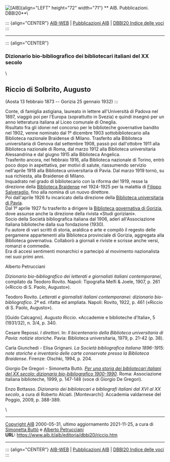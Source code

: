 ![\[AIB\]](/aib/wi/aibv72.gif){align="LEFT" height="72" width="71"}
** AIB. Pubblicazioni. DBBI20**\

::: {align="CENTER"}
[AIB-WEB](/) \| [Pubblicazioni AIB](/pubblicazioni/) \| [DBBI20 Indice
delle voci](dbbi20.htm)
:::

------------------------------------------------------------------------

::: {align="CENTER"}
### Dizionario bio-bibliografico dei bibliotecari italiani del XX secolo

\

## Riccio di Solbrito, Augusto

(Aosta 13 febbraio 1873 -- Gorizia 25 gennaio 1932)
:::

Conte, di famiglia astigiana, laureato in lettere all\'Università di
Padova nel 1897, viaggiò poi per l\'Europa (soprattutto in Svezia) e
quindi insegnò per un anno letteratura italiana al Liceo comunale di
Oneglia.\
Risultato fra gli idonei nel concorso per le biblioteche governative
bandito nel 1902, venne nominato dal 1º dicembre 1903 sottobibliotecario
alla Biblioteca nazionale Braidense di Milano. Trasferito alla
Biblioteca universitaria di Genova dal settembre 1908, passò poi
dall\'ottobre 1911 alla Biblioteca nazionale di Roma, dal marzo 1912
alla Biblioteca universitaria Alessandrina e dal giugno 1915 alla
Biblioteca Angelica.\
Trasferito ancora, nel febbraio 1916, alla Biblioteca nazionale di
Torino, entrò poco dopo in aspettativa, per motivi di salute,
riassumendo servizio nell\'aprile 1918 alla Biblioteca universitaria di
Pavia. Dal marzo 1919 tornò, su sua richiesta, alla Braidense di
Milano.\
Inquadrato nel grado di bibliotecario con la riforma del 1919, resse la
direzione della [Biblioteca Braidense](/aib/stor/teche/mi-naz.htm) nel
1924-1925 per la malattia di [Filippo Salveraglio](salveraglio.htm),
fino alla nomina di un nuovo direttore.\
Poi dall\'aprile 1926 fu incaricato della direzione della [Biblioteca
universitaria di Pavia](/aib/stor/teche/pv-uni.htm).\
Dal 1º aprile 1927 fu trasferito a dirigere la [Biblioteca governativa
di Gorizia](/aib/stor/teche/go-sta.htm), dove assunse anche la direzione
della rivista «Studi goriziani».\
Socio della Società bibliografica italiana dal 1906, aderì
all\'Associazione italiana biblioteche dalla sua fondazione (1930).\
Fu autore di vari scritti di storia, araldica e arte e compilò il
regesto delle pergamene appartenenti alla Biblioteca provinciale di
Gorizia, aggregata alla Biblioteca governativa. Collaborò a giornali e
riviste e scrisse anche versi, romanzi e commedie.\
Era di accesi sentimenti monarchici e partecipò al movimento
nazionalista nei suoi primi anni.

Alberto Petrucciani

*Dizionario bio-bibliografico dei letterati e giornalisti italiani
contemporanei*, compilato da Teodoro Rovito. Napoli: Tipografia Melfi &
Joele, 1907, p. 261 («Riccio di S. Paolo, Augusto»).

Teodoro Rovito. *Letterati e giornalisti italiani contemporanei:
dizionario bio-bibliografico*. 2ª ed. rifatta ed ampliata. Napoli:
Rovito, 1922, p. 461 («Riccio di S. Paolo, Augusto»).

\[Guido Calcagno\]. *Augusto Riccio*. «Accademie e biblioteche
d\'Italia», 5 (1931/32), n. 3/4, p. 340.

Cesare Repossi. *I direttori*. In: *Il bicentenario della Biblioteca
universitaria di Pavia: notizie storiche*. Pavia: Biblioteca
universitaria, 1979, p. 21-42 (p. 38).

Carla Giunchedi - Elisa Grignani. *La Società bibliografica italiana
1896-1915: note storiche e inventario delle carte conservate presso la
Biblioteca Braidense*. Firenze: Olschki, 1994, p. 204.

Giorgio De Gregori - Simonetta Buttò. [*Per una storia dei bibliotecari
italiani del XX secolo: dizionario bio-bibliografico
1900-1990*](/aib/editoria/pub065.htm). Roma: Associazione italiana
biblioteche, 1999, p. 147-148 (voce di Giorgio De Gregori).

Enzo Bottasso. *Dizionario dei bibliotecari e bibliografi italiani dal
XVI al XX secolo*, a cura di Roberto Alciati. \[Montevarchi\]: Accademia
valdarnese del Poggio, 2009, p. 388-389.

\

------------------------------------------------------------------------

[Copyright AIB](/su-questo-sito/dichiarazione-di-copyright-aib-web/)
2000-05-31, ultimo aggiornamento 2021-11-25, a cura di [Simonetta
Buttò](/aib/redazione3.htm) e [Alberto
Petrucciani](/su-questo-sito/redazione-aib-web/)\
**URL:** https://www.aib.it/aib/editoria/dbbi20/riccio.htm

------------------------------------------------------------------------

::: {align="CENTER"}
[AIB-WEB](/) \| [Pubblicazioni AIB](/pubblicazioni/) \| [DBBI20 Indice
delle voci](dbbi20.htm)
:::
